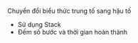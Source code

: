 Chuyển đổi biểu thức trung tố sang hậu tố
  + Sử dụng Stack
  + Đếm số bước và thời gian hoàn thành
